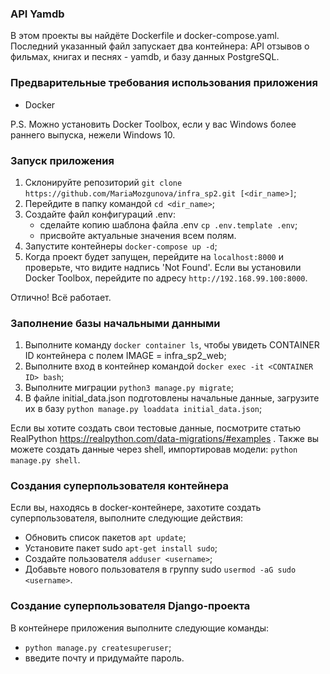### API Yamdb 
В этом проекты вы найдёте Dockerfile и docker-compose.yaml. Последний указанный файл запускает два контейнера: API отзывов о фильмах, книгах и песнях - yamdb, и базу данных PostgreSQL.

### Предварительные требования использования приложения
- Docker

P.S. Можно установить Docker Toolbox, если у вас Windows более раннего выпуска, нежели Windows 10.

### Запуск приложения
1. Склонируйте репозиторий `git clone https://github.com/MariaMozgunova/infra_sp2.git [<dir_name>]`;
2. Перейдите в папку командой `cd <dir_name>`;
3. Создайте файл конфигураций .env:
   - сделайте копию шаблона файла .env `cp .env.template .env`;
   - присвойте актуальные значения всем полям.
4. Запустите контейнеры `docker-compose up -d`;
5. Когда проект будет запущен, перейдите на `localhost:8000` и проверьте, что видите надпись 'Not Found'. Если вы установили Docker Toolbox, перейдите по адресу `http://192.168.99.100:8000`.

Отлично! Всё работает.

### Заполнение базы начальными данными
1. Выполните команду `docker container ls`, чтобы увидеть CONTAINER ID контейнера с полем IMAGE = infra_sp2_web;
2. Выполните вход в контейнер командой `docker exec -it <CONTAINER ID> bash`;
3. Выполните миграции `python3 manage.py migrate`;  
4. В файле initial_data.json подготовлены начальные данные, загрузите их в базу `python manage.py loaddata initial_data.json`;

Если вы хотите создать свои тестовые данные, посмотрите статью RealPython https://realpython.com/data-migrations/#examples .
Также вы можете создать данные через shell, импортировав модели: `python manage.py shell`.

### Создания суперпользователя контейнера
Если вы, находясь в docker-контейнере, захотите создать суперпользователя, выполните следующие действия:
   - Обновить список пакетов `apt update`;
   - Установите пакет sudo `apt-get install sudo`;
   - Создайте пользователя `adduser <username>`;
   - Добавьте нового пользователя в группу sudo `usermod -aG sudo <username>`.
   
### Создание суперпользователя Django-проекта
В контейнере приложения выполните следующие команды:
   - `python manage.py createsuperuser`;
   - введите почту и придумайте пароль.